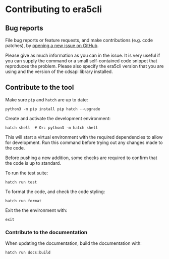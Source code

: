 # Contributing to era5cli

## Bug reports

File bug reports or feature requests, and make contributions (e.g. code
patches), by [opening a new issue on GitHub](https://github.com/ewatercycle/era5cli/issues).

Please give as much information as you can in the issue. It is very useful if
you can supply the command or a small self-contained code snippet that
reproduces the problem. Please also specify the era5cli version that you are
using and the version of the cdsapi library installed.

## Contribute to the tool

Make sure `pip` and `hatch` are up to date:
```
python3 -m pip install pip hatch --upgrade
```

Create and activate the development environment:

```
hatch shell  # Or: python3 -m hatch shell
```

This will start a virtual environment with the required dependencies to allow for
development. Run this command before trying out any changes made to the code.

Before pushing a new addition, some checks are required to confirm that the code
is up to standard.

To run the test suite:
```
hatch run test
```

To format the code, and check the code styling:
```
hatch run format
```

Exit the the environment with:
```
exit
```

### Contribute to the documentation

When updating the documentation, build the documentation with:

```
hatch run docs:build
```
